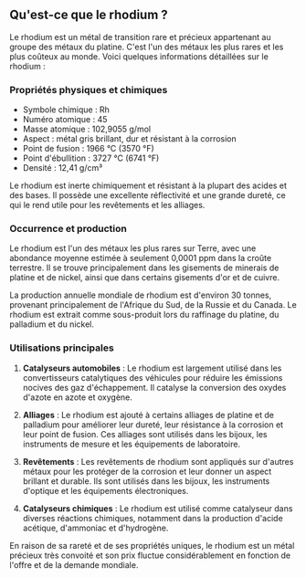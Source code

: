 ## Qu'est-ce que le rhodium ?

Le rhodium est un métal de transition rare et précieux appartenant au groupe des métaux du platine. C'est l'un des métaux les plus rares et les plus coûteux au monde. Voici quelques informations détaillées sur le rhodium :

### Propriétés physiques et chimiques

- Symbole chimique : Rh
- Numéro atomique : 45
- Masse atomique : 102,9055 g/mol
- Aspect : métal gris brillant, dur et résistant à la corrosion
- Point de fusion : 1966 °C (3570 °F)
- Point d'ébullition : 3727 °C (6741 °F)
- Densité : 12,41 g/cm³

Le rhodium est inerte chimiquement et résistant à la plupart des acides et des bases. Il possède une excellente réflectivité et une grande dureté, ce qui le rend utile pour les revêtements et les alliages.

### Occurrence et production

Le rhodium est l'un des métaux les plus rares sur Terre, avec une abondance moyenne estimée à seulement 0,0001 ppm dans la croûte terrestre. Il se trouve principalement dans les gisements de minerais de platine et de nickel, ainsi que dans certains gisements d'or et de cuivre.

La production annuelle mondiale de rhodium est d'environ 30 tonnes, provenant principalement de l'Afrique du Sud, de la Russie et du Canada. Le rhodium est extrait comme sous-produit lors du raffinage du platine, du palladium et du nickel.

### Utilisations principales

1. **Catalyseurs automobiles** : Le rhodium est largement utilisé dans les convertisseurs catalytiques des véhicules pour réduire les émissions nocives des gaz d'échappement. Il catalyse la conversion des oxydes d'azote en azote et oxygène.

2. **Alliages** : Le rhodium est ajouté à certains alliages de platine et de palladium pour améliorer leur dureté, leur résistance à la corrosion et leur point de fusion. Ces alliages sont utilisés dans les bijoux, les instruments de mesure et les équipements de laboratoire.

3. **Revêtements** : Les revêtements de rhodium sont appliqués sur d'autres métaux pour les protéger de la corrosion et leur donner un aspect brillant et durable. Ils sont utilisés dans les bijoux, les instruments d'optique et les équipements électroniques.

4. **Catalyseurs chimiques** : Le rhodium est utilisé comme catalyseur dans diverses réactions chimiques, notamment dans la production d'acide acétique, d'ammoniac et d'hydrogène.

En raison de sa rareté et de ses propriétés uniques, le rhodium est un métal précieux très convoité et son prix fluctue considérablement en fonction de l'offre et de la demande mondiale.